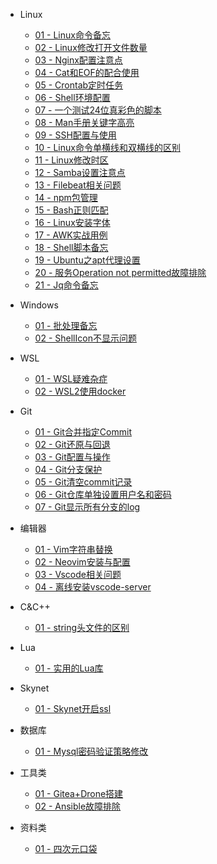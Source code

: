- Linux
  - [01 - Linux命令备忘](Linux/01-Linux命令备忘.md)
  - [02 - Linux修改打开文件数量](Linux/02-Linux修改打开文件数量.md)
  - [03 - Nginx配置注意点](Linux/03-Nginx配置注意点.md)
  - [04 - Cat和EOF的配合使用](Linux/04-cat和EOF的配合使用.md)
  - [05 - Crontab定时任务](Linux/05-crontab定时任务.md)
  - [06 - Shell环境配置](Linux/06-shell环境配置.md)
  - [07 - 一个测试24位真彩色的脚本](Linux/07-一个测试24位真彩色的脚本.md)
  - [08 - Man手册关键字高亮](Linux/08-Man手册关键字高亮.md)
  - [09 - SSH配置与使用](Linux/09-SSH配置与使用.md)
  - [10 - Linux命令单横线和双横线的区别](Linux/10-Linux命令单横线和双横线的区别.md)
  - [11 - Linux修改时区](Linux/11-Linux修改时区.md)
  - [12 - Samba设置注意点](Linux/12-Samba设置注意点.md)
  - [13 - Filebeat相关问题](Linux/13-Filebeat相关问题.md)
  - [14 - npm包管理](Linux/14-npm包管理.md)
  - [15 - Bash正则匹配](Linux/15-Bash正则匹配.md)
  - [16 - Linux安装字体](Linux/16-Linux安装字体.md)
  - [17 - AWK实战用例](Linux/17-AWK实战用例.md)
  - [18 - Shell脚本备忘](Linux/18-Shell脚本备忘.md)
  - [19 - Ubuntu之apt代理设置](Linux/19-Ubuntu之apt代理设置.md)
  - [20 - 服务Operation not permitted故障排除](Linux/20-%E6%9C%8D%E5%8A%A1Operation%20not%20permitted%E6%95%85%E9%9A%9C%E6%8E%92%E9%99%A4.md)
  - [21 - Jq命令备忘](Linux/21-Jq命令备忘.md)

- Windows
  - [01 - 批处理备忘](Windows/01-批处理备忘.md)
  - [02 - ShellIcon不显示问题](Windows/02-ShellIcon不显示问题.md)

- WSL
  - [01 - WSL疑难杂症](WSL/01-WSL疑难杂症.md)
  - [02 - WSL2使用docker](WSL/02-WSL2使用docker.md)

- Git
  - [01 - Git合并指定Commit](Git/01-Git合并指定commit.md)
  - [02 - Git还原与回退](Git/02-Git还原与回退.md)
  - [03 - Git配置与操作](Git/03-Git配置与操作.md)
  - [04 - Git分支保护](Git/04-Git分支保护.md)
  - [05 - Git清空commit记录](Git/05-Git清空commit记录.md)
  - [06 - Git仓库单独设置用户名和密码](Git/06-Git仓库单独设置用户名和密码.md)
  - [07 - Git显示所有分支的log](Git/07-Git显示所有分支的log.md)

- 编辑器
  - [01 - Vim字符串替换](编辑器/01-Vim字符串替换.md)
  - [02 - Neovim安装与配置](编辑器/02-Neovim安装与配置.md)
  - [03 - Vscode相关问题](编辑器/03-Vscode相关问题.md)
  - [04 - 离线安装vscode-server](编辑器/04-离线安装vscode-server.md)

- C&C++
  - [01 - string头文件的区别](C&C++/01-string头文件的区别.md)

- Lua
  - [01 - 实用的Lua库](Lua/01-实用的Lua库.md)

- Skynet
  - [01 - Skynet开启ssl](Skynet/01-Skynet开启ssl.md)

- 数据库
  - [01 - Mysql密码验证策略修改](数据库/01-Mysql密码验证策略修改.md)

- 工具类
  - [01 - Gitea+Drone搭建](工具类/01-Gitea+Drone搭建.md)
  - [02 - Ansible故障排除](工具类/02-Ansible故障排除.md)

- 资料类
  - [01 - 四次元口袋](资料类/01-四次元口袋.md)